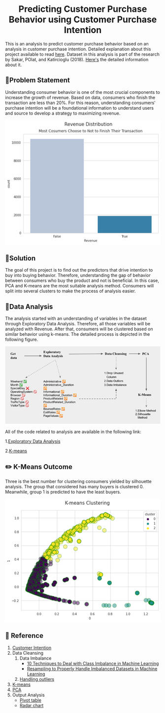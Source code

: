<h1 align="center">Predicting Customer Purchase Behavior using Customer Purchase Intention</h1>

This is an analysis to predict customer purchase behavior based on an analysis in customer purchase intention. Detailed explanation about this project available to read [here](https://medium.com/@afidasabrina/predicting-consumer-behavior-using-consumer-intention-analysis-c0272714ada6). Dataset in this analysis is part of the research by Sakar, POlat, and Katircioglu (2018). [Here's](https://archive.ics.uci.edu/ml/datasets/Online+Shoppers+Purchasing+Intention+Dataset#) the detailed information about it. 

## 📝Problem Statement

Understanding consumer behavior is one of the most crucial components to increase the growth of revenue. Based on data, consumers who finish the transaction are less than 20%. For this reason, understanding consumers' purchase intention will be a foundational information to understand users and source to develop a strategy to maximizing revenue.

<p align="center">
  <a href="" rel="noopener">
    <img src="Assets/revenue.png" alt="Project logo">
  </a>
</p>

## 🎇Solution

The goal of this project is to find out the predictors that drive intention to buy into buying behavior. Therefore, understanding the gap of behavior between consumers who buy the product and not is beneficial. In this case, PCA and K-means are the most suitable analysis method. Consumers will split into several clusters to make the process of analysis easier.

## 🧮Data Analysis

The analysis started with an understanding of variables in the dataset through Exploratory Data Analysis. Therefore, all those variables will be analyzed with Revenue. After that, consumers will be clustered based on similar behavior using k-means. The detailed process is depicted in the following figure.

<p align="center">
  <a href="" rel="noopener">
    <img src="Assets/analysis_process.png" alt="Project logo">
  </a>
</p>

All of the code related to analysis are available in the following link:

1.[Exploratory Data Analysis](https://github.com/afidas/consumers-purchase-intention/blob/main/EDA_Purchase_Intention.ipynb)

2.[K-means](https://github.com/afidas/consumers-purchase-intention/blob/main/K-Means_Purchase%20Intention.ipynb)

## ✏️ K-Means Outcome

Three is the best number for clustering consumers yielded by silhouette analysis. The group that considered has many buyers is clustered 0. Meanwhile, group 1 is predicted to have the least buyers.

<p align="center">
  <a href="" rel="noopener">
    <img src="Assets/kmeans.png" alt="Project logo">
  </a>
</p>

## 🧩 Reference

1. [Customer Intention](https://medium.com/bukalapak-data/predicting-users-intention-when-searching-on-online-marketplace-platforms-a40a1792195a)  
2. Data Cleansing
    1. Data Imbalance 
        - [10 Techniques to Deal with Class Imbalance in Machine Learning](https://www.analyticsvidhya.com/blog/2020/07/10-techniques-to-deal-with-class-imbalance-in-machine-learning/#h2_11) 
        - [Resampling to Properly Handle Imbalanced Datasets in Machine Learning](https://dev.to/charfaouiyounes/resampling-to-properly-handle-imbalanced-datasets-in-machine-learning-4anb) 
    2. [Handling outliers](https://github.com/jayanandoth/Handling-Outliers/blob/master/Handling%20outliers.ipynb) 
3. [K-means](https://github.com/codebasics/py/blob/master/ML/13_kmeans/13_kmeans_tutorial.ipynb) 
4. [PCA](https://github.com/codebasics/py/blob/master/ML/18_PCA/PCA_tutorial_digits.ipynb) 
5. Output Analysis 
    - [Pivot table](https://pandas.pydata.org/docs/reference/api/pandas.pivot_table.html)
    - [Radar chart](https://www.pythoncharts.com/matplotlib/radar-charts/)
